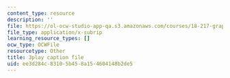 ```yaml
---
content_type: resource
description: ''
file: https://ol-ocw-studio-app-qa.s3.amazonaws.com/courses/18-217-graph-theory-and-additive-combinatorics-fall-2019/ee3d284c83105b458a154604148b2de5_buEtwpGvQpI.vtt
file_type: application/x-subrip
learning_resource_types: []
ocw_type: OCWFile
resourcetype: Other
title: 3play caption file
uid: ee3d284c-8310-5b45-8a15-4604148b2de5
---
```

